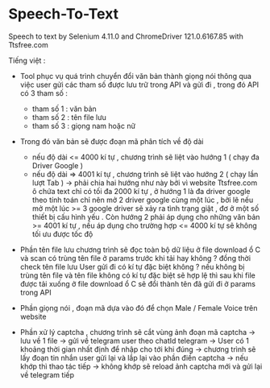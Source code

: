 # Speech-To-Text
Speech to text by Selenium 4.11.0 and ChromeDriver 121.0.6167.85 with Ttsfree.com 

Tiếng việt : 
- Tool phục vụ quá trình chuyển đổi văn bản thành giọng nói thông qua việc user gửi các tham số được lưu trữ trong API và gửi đi , trong đó API có 3 tham số :
  + tham số 1 : văn bản
  + tham số 2 : tên file lưu
  + tham số 3 : giọng nam hoặc nữ

- Trong đó văn bản sẽ được đoạn mã phân tích về độ dài
  + nếu độ dài <= 4000 kí tự , chương trình sẽ liệt vào hướng 1 ( chạy đa Driver Google ) 
  + nếu độ dài => 4001 kí tự , chương trình sẽ liệt vào hướng 2 ( chạy lần lượt Tab )
  -> phải chia hai hướng như này bởi vì website Ttsfree.com ô chứa text chỉ có tối đa 2000 kí tự , ở hướng 1 là đa driver google theo tính toán chỉ nên mở 2 driver google cùng một lúc , bởi lẽ nếu mở một lúc >= 3 google driver sẽ xảy ra tình trạng giật , đơ ở một số thiết bị cấu hình yếu . Còn hướng 2 phải áp dụng cho những văn bản >= 4001 kí tự , nếu áp dụng cho trường hợp <= 4000 kí tự sẽ không tối ưu được tốc độ

- Phần tên file lưu chương trình sẽ đọc toàn bộ dữ liệu ở file download ổ C và scan có trùng tên file ở params trước khi tải hay không ? đồng thời check tên file lưu User gửi đi có kí tự đặc biệt không ? nếu không bị trùng tên file và tên file không có kí tự đặc biệt sẽ hợp lệ thì sau khi file được tải xuống ở file download ổ C sẽ đổi thành tên đã gửi đi ở params trong API

- Phần giọng nói , đoạn mã dựa vào đó để chọn Male / Female Voice trên website

- Phần xử lý captcha , chương trình sẽ cắt vùng ảnh đoạn mã captcha -> lưu về 1 file -> gửi về telegram user theo chatId telegram -> User có 1 khoảng thời gian nhất định để nhập cho tới khi đúng -> chương trình sẽ lấy đoạn tin nhắn user gửi lại và lắp lại vào phần điền captcha -> nếu khớp thì thao tác tiếp -> không khớp sẽ reload ảnh captcha mới và gửi lại về telegram tiếp 
